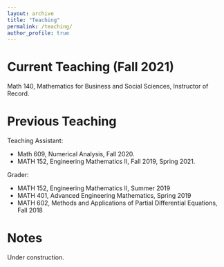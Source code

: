 ```yaml
---
layout: archive
title: "Teaching"
permalink: /teaching/
author_profile: true
---
```


Current Teaching (Fall 2021)
===
Math 140, Mathematics for Business and Social Sciences, Instructor of Record.

Previous Teaching
===
Teaching Assistant:
* Math 609,  Numerical Analysis, Fall 2020. 
* MATH 152, Engineering Mathematics II, Fall 2019, Spring 2021.

Grader:
* MATH 152, Engineering Mathematics II, Summer 2019
* MATH 401, Advanced Engineering Mathematics, Spring 2019
* MATH 602, Methods and Applications of Partial Differential Equations, Fall 2018

Notes
===
Under construction.
